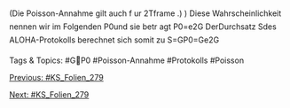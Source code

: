 (Die Poisson-Annahme gilt auch f ur 2Tframe .)
) Diese Wahrscheinlichkeit nennen wir im Folgenden P0und sie betr agt
P0=e 2G
DerDurchsatz Sdes ALOHA-Protokolls berechnet sich somit zu
S=GP0=Ge 2G

   Tags & Topics:
   #GP0
   #Poisson-Annahme
   #Protokolls
   #Poisson

[Previous: #KS_Folien_279](KS_Folien_279.md)

[Next: #KS_Folien_279](KS_Folien_279.md)